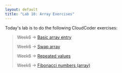 ```yaml
---
layout: default
title: "Lab 10: Array Exercises"
---
```


Today's lab is to do the following CloudCoder exercises:

> Week6 &rarr; [Basic array entry](https://cs.ycp.edu/cloudcoder/#exercise?c=8,p=251)
>
> Week6 &rarr; [Swap array](https://cs.ycp.edu/cloudcoder/#exercise?c=8,p=252)
>
> Week6 &rarr; [Repeated values](https://cs.ycp.edu/cloudcoder/#exercise?c=8,p=253)
>
> Week6 &rarr; [Fibonacci numbers (array)](https://cs.ycp.edu/cloudcoder/#exercise?c=8,p=254)
